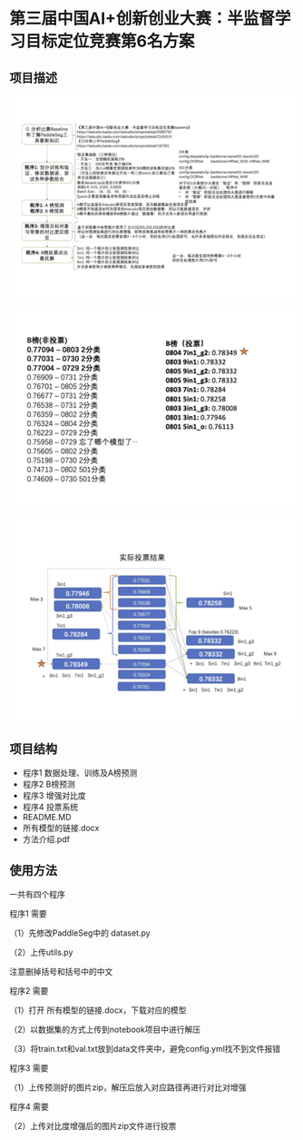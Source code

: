 # 第三届中国AI+创新创业大赛：半监督学习目标定位竞赛第6名方案


## 项目描述

![image](https://github.com/yongxinliao-hqu/PaddleSeg/blob/main/ReadmeImages/方法介绍.jpg)


![image](https://github.com/yongxinliao-hqu/PaddleSeg/blob/main/ReadmeImages/方法介绍2.jpg)


![image](https://github.com/yongxinliao-hqu/PaddleSeg/blob/main/ReadmeImages/方法介绍3.jpg)

## 项目结构
- 程序1 数据处理、训练及A榜预测
- 程序2 B榜预测 
- 程序3 增强对比度 
- 程序4 投票系统
- README.MD
- 所有模型的链接.docx
- 方法介绍.pdf


## 使用方法
一共有四个程序

程序1 需要

（1）先修改PaddleSeg中的 dataset.py

（2）上传utils.py

注意删掉括号和括号中的中文

程序2 需要

（1）打开 所有模型的链接.docx，下载对应的模型

（2）以数据集的方式上传到notebook项目中进行解压

（3）将train.txt和val.txt放到data文件夹中，避免config.yml找不到文件报错

程序3 需要

（1）上传预测好的图片zip，解压后放入对应路径再进行对比对增强

程序4 需要

（2）上传对比度增强后的图片zip文件进行投票
